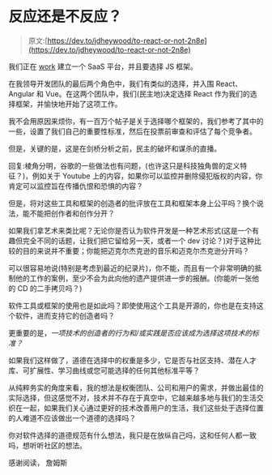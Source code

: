 # 反应还是不反应？

> 原文:[https://dev.to/jdheywood/to-react-or-not-2n8e](https://dev.to/jdheywood/to-react-or-not-2n8e)

我们正在 [work](https://www.60decibels.com) 建立一个 SaaS 平台，并且要选择 JS 框架。

在我领导开发团队的最后两个角色中，我们有类似的选择，并入围 React、Angular 和 Vue。在这两个团队中，我们(民主地)决定选择 React 作为我们的选择框架，并愉快地开始了这项工作。

我不会用原因来烦你，有一百万个帖子是关于选择哪个框架的，我们参考了其中的一些，设置了我们自己的重要性标准，然后在投票前审查和评估了每个竞争者。

但是，关键的是，这是在剑桥分析之前，民主的破坏和谋杀的直播。

回复:棱角分明，谷歌的一些做法也有问题，(也许这只是科技独角兽的定义特征？)，例如关于 Youtube 上的内容，如果你可以监控并删除侵犯版权的内容，你肯定可以监控旨在传播仇恨和恐惧的内容？

但是，将对这些工具和框架的创造者的批评放在工具和框架本身上公平吗？换个说法，能不能把创作者和创作分开？

如果我们拿艺术来类比呢？无论你是否认为软件开发是一种艺术形式(这是一个有趣但完全不同的话题，让我们把它留给另一天，或者一个 dev 讨论？)对于这种比较的目的来说并不重要；你能把迈克尔杰克逊的音乐和迈克尔杰克逊分开吗？

可以很容易地说(特别是考虑到最近的纪录片)，你不能，而且有一个非常明确的抵制他的工作的案例，至少不会为此向他的遗产提供进一步的报酬。(你能听一张他的 CD 的二手拷贝吗？)

软件工具或框架的使用也是如此吗？即使使用这个工具是开源的，你也是在支持这个软件，进而支持它的创造者吗？

更重要的是，*一项技术的创造者的行为和/或实践是否应该成为选择这项技术的标准？*

如果我们这样做了，道德在选择中的权重是多少，它是否与社区支持、潜在人才库、可扩展性、学习曲线或您可能选择的任何其他标准平等？

从纯粹务实的角度来看，我的想法是权衡团队、公司和用户的需求，并做出最佳的实际选择，但这感觉不对，技术并不存在于真空中，它越来越多地与我们的生活交织在一起，如果我们关心通过更好的技术改善用户的生活，我们这些处于选择位置的人难道不应该做出一个道德的选择吗？

你对软件选择的道德规范有什么想法，我只是在放纵自己吗，这和任何人都一致吗，想听听社区的想法。

感谢阅读，
詹姆斯
